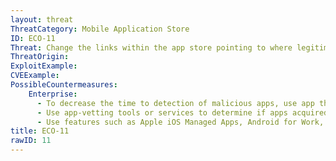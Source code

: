 ```yaml
---
layout: threat
ThreatCategory: Mobile Application Store
ID: ECO-11
Threat: Change the links within the app store pointing to where legitimate apps are stored to fake or malicious versions of the apps
ThreatOrigin:
ExploitExample:
CVEExample:
PossibleCountermeasures:
    Enterprise:
      - To decrease the time to detection of malicious apps, use app threat intelligence data to identify malicious apps.
      - Use app-vetting tools or services to determine if apps acquired from even official or authorized app stores appear free of malicious or vulnerable behaviors of apps prior to authorizing their use.
      - Use features such as Apple iOS Managed Apps, Android for Work, or Samsung KNOX Workspace that provide additional separation between personal apps and enterprise apps to mitigate the impact of malicious behaviors.
title: ECO-11
rawID: 11
---
```

